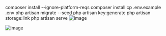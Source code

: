 composer install --ignore-platform-reqs
composer install
cp .env.example .env
php artisan migrate --seed
php artisan key:generate
php artisan storage:link
php artisan serve
![image](https://github.com/amrito502/PRF-Leave-management-system/assets/86122901/fae71bde-3677-47f6-b185-35021432f996)

![image](https://github.com/amrito502/PRF-Leave-management-system/assets/86122901/cc029dc8-d300-43f9-9102-dd07e68d17fa)
